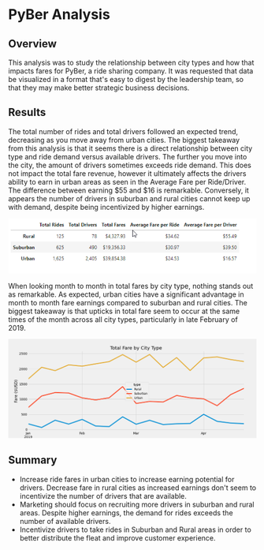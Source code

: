 # PyBer Analysis
## Overview
This analysis was to study the relationship between city types and how that impacts fares for PyBer, a ride sharing company. It was requested that data be visualized in a format that's easy to digest by the leadership team, so that they may make better strategic business decisions. 

## Results
The total number of rides and total drivers followed an expected trend, decreasing as you move away from urban cities. The biggest takeaway from this analysis is that it seems there is a direct relationship between city type and ride demand versus available drivers. The further you move into the city, the amount of drivers sometimes exceeds ride demand. This does not impact the total fare revenue, however it ultimately affects the drivers ability to earn in urban areas as seen in the Average Fare per Ride/Driver. The difference between earning $55 and $16 is remarkable. Conversely, it appears the number of drivers in suburban and rural cities cannot keep up with demand, despite being incentivized by higher earnings. 
<p align="left">
  <img src="https://github.com/armyofkittens/PyBer_Analysis/blob/main/analysis/Fig8.png" width="700"/>
</p>

When looking month to month in total fares by city type, nothing stands out as remarkable. As expected, urban cities have a significant advantage in month to month fare earnings compared to suburban and rural cities. The biggest takeaway is that upticks in total fare seem to occur at the same times of the month across all city types, particularly in late February of 2019. 

<p align="left">
  <img src="https://github.com/armyofkittens/PyBer_Analysis/blob/main/analysis/PyBer_fare_summary.png" width="700"/>
</p>

## Summary
* Increase ride fares in urban cities to increase earning potential for drivers. Decrease fare in rural cities as increased earnings don't seem to incentivize the number of drivers that are available. 
* Marketing should focus on recruiting more drivers in suburban and rural areas. Despite higher earnings, the demand for rides exceeds the number of available drivers. 
* Incentivize drivers to take rides in Suburban and Rural areas in order to better distribute the fleat and improve customer experience. 
